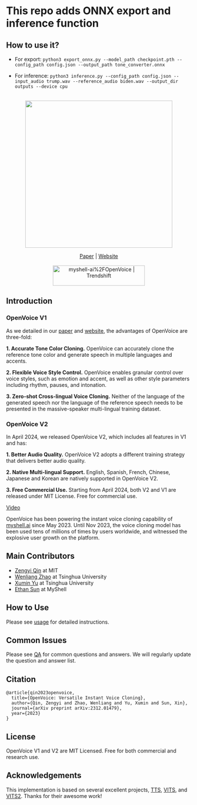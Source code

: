 # This repo adds ONNX export and inference function 
## How to use it?
- For export: `python3 export_onnx.py --model_path checkpoint.pth --config_path config.json --output_path tone_converter.onnx`

- For inference: `python3 inference.py --config_path config.json --input_audio trump.wav --reference_audio biden.wav --output_dir outputs --device cpu `

<div align="center">
  <div>&nbsp;</div>
  <img src="resources/openvoicelogo.jpg" width="400"/> 

[Paper](https://arxiv.org/abs/2312.01479) |
[Website](https://research.myshell.ai/open-voice) <br> <br>
<a href="https://trendshift.io/repositories/6161" target="_blank"><img src="https://trendshift.io/api/badge/repositories/6161" alt="myshell-ai%2FOpenVoice | Trendshift" style="width: 250px; height: 55px;" width="250" height="55"/></a>
</div>

## Introduction

### OpenVoice V1

As we detailed in our [paper](https://arxiv.org/abs/2312.01479) and [website](https://research.myshell.ai/open-voice), the advantages of OpenVoice are three-fold:

**1. Accurate Tone Color Cloning.**
OpenVoice can accurately clone the reference tone color and generate speech in multiple languages and accents.

**2. Flexible Voice Style Control.**
OpenVoice enables granular control over voice styles, such as emotion and accent, as well as other style parameters including rhythm, pauses, and intonation. 

**3. Zero-shot Cross-lingual Voice Cloning.**
Neither of the language of the generated speech nor the language of the reference speech needs to be presented in the massive-speaker multi-lingual training dataset.

### OpenVoice V2

In April 2024, we released OpenVoice V2, which includes all features in V1 and has:

**1. Better Audio Quality.**
OpenVoice V2 adopts a different training strategy that delivers better audio quality.

**2. Native Multi-lingual Support.**
English, Spanish, French, Chinese, Japanese and Korean are natively supported in OpenVoice V2.

**3. Free Commercial Use.**
Starting from April 2024, both V2 and V1 are released under MIT License. Free for commercial use.

[Video](https://github.com/myshell-ai/OpenVoice/assets/40556743/3cba936f-82bf-476c-9e52-09f0f417bb2f)

OpenVoice has been powering the instant voice cloning capability of [myshell.ai](https://app.myshell.ai/explore) since May 2023. Until Nov 2023, the voice cloning model has been used tens of millions of times by users worldwide, and witnessed the explosive user growth on the platform.

## Main Contributors

- [Zengyi Qin](https://www.qinzy.tech) at MIT
- [Wenliang Zhao](https://wl-zhao.github.io) at Tsinghua University
- [Xumin Yu](https://yuxumin.github.io) at Tsinghua University
- [Ethan Sun](https://twitter.com/ethan_myshell) at MyShell

## How to Use
Please see [usage](docs/USAGE.md) for detailed instructions.

## Common Issues

Please see [QA](docs/QA.md) for common questions and answers. We will regularly update the question and answer list.

## Citation
```
@article{qin2023openvoice,
  title={OpenVoice: Versatile Instant Voice Cloning},
  author={Qin, Zengyi and Zhao, Wenliang and Yu, Xumin and Sun, Xin},
  journal={arXiv preprint arXiv:2312.01479},
  year={2023}
}
```

## License
OpenVoice V1 and V2 are MIT Licensed. Free for both commercial and research use.

## Acknowledgements
This implementation is based on several excellent projects, [TTS](https://github.com/coqui-ai/TTS), [VITS](https://github.com/jaywalnut310/vits), and [VITS2](https://github.com/daniilrobnikov/vits2). Thanks for their awesome work!
